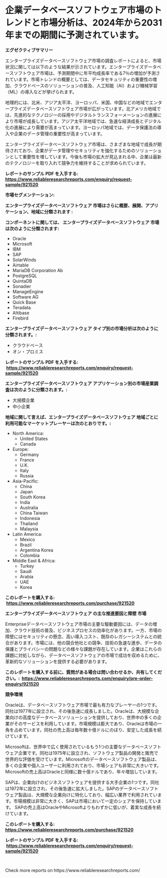 <p><h1>企業データベースソフトウェア市場のトレンドと市場分析は、2024年から2031年までの期間に予測されています。</h1></p><p><strong>エグゼクティブサマリー</strong></p>
<p><p>エンタープライズデータベースソフトウェア市場の調査レポートによると、市場状況に関しては以下のような結果が示されています。エンタープライズデータベースソフトウェア市場は、予測期間中に年平均成長率である7％の増加が予測されています。市場トレンドの概要としては、データセキュリティの重要性の増加、クラウドベースのソリューションの普及、人工知能（AI）および機械学習（ML）の導入などが挙げられます。</p><p>地理的には、北米、アジア太平洋、ヨーロッパ、米国、中国などの地域でエンタープライズデータベースソフトウェア市場が広がっています。北アメリカ地域では、先進的なテクノロジーの採用やデジタルトランスフォーメーションの進展により市場が成長しています。アジア太平洋地域では、急速な経済成長とデジタル化の進展により需要が高まっています。ヨーロッパ地域では、データ保護法の導入や企業のデータ管理の重要性が高まっています。</p><p>エンタープライズデータベースソフトウェア市場は、さまざまな地域で成長が期待されており、企業がデータ管理やセキュリティを強化するためのソリューションとして重要性を増しています。今後も市場の拡大が見込まれる中、企業は最新のテクノロジーを取り入れて競争力を維持することが求められています。</p></p>
<p><strong>レポートのサンプル PDF を入手する: <a href="https://www.reliableresearchreports.com/enquiry/request-sample/921520">https://www.reliableresearchreports.com/enquiry/request-sample/921520</a></strong></p>
<p><strong>市場セグメンテーション:</strong></p>
<p><strong> エンタープライズデータベースソフトウェア 市場はさらに概要、展開、アプリケーション、地域に分類されます :</strong></p>
<p><strong>コンポーネントに関しては、 エンタープライズデータベースソフトウェア 市場は次のように分類されます: &nbsp;</strong></p>
<p><ul><li>Oracle</li><li>Microsoft</li><li>IBM</li><li>SAP</li><li>SolarWinds</li><li>Airtable</li><li>MariaDB Corporation Ab</li><li>PostgreSQL</li><li>QuintaDB</li><li>Sonadier</li><li>ManageEngine</li><li>Software AG</li><li>Quick Base</li><li>Teradata</li><li>Altibase</li><li>Firebird</li></ul></p>
<p><strong> エンタープライズデータベースソフトウェア タイプ別の市場分析は次のように分類されます。:</strong></p>
<p><ul><li>クラウドベース</li><li>オン・プロミス</li></ul></p>
<p><strong>レポートのサンプル PDF を入手する: &nbsp;<a href="https://www.reliableresearchreports.com/enquiry/request-sample/921520">https://www.reliableresearchreports.com/enquiry/request-sample/921520</a></strong></p>
<p><strong> エンタープライズデータベースソフトウェア アプリケーション別の市場産業調査は次のように分類されます。:</strong></p>
<p><ul><li>大規模企業</li><li>中小企業</li></ul></p>
<p><strong>地域に関して言えば、エンタープライズデータベースソフトウェア 地域ごとに利用可能なマーケットプレーヤーは次のとおりです。:</strong></p>
<p><ul>
    <li>
        North America:
        <ul>
            <li>United States</li>
            <li>Canada</li>
        </ul>
    </li>
    <li>
        Europe:
        <ul>
            <li>Germany</li>
            <li>France</li>
            <li>U.K.</li>
            <li>Italy</li>
            <li>Russia</li>
        </ul>
    </li>
    <li>
        Asia-Pacific:
        <ul>
            <li>China</li>
            <li>Japan</li>
            <li>South Korea</li>
            <li>India</li>
            <li>Australia</li>
            <li>China Taiwan</li>
            <li>Indonesia</li>
            <li>Thailand</li>
            <li>Malaysia</li>
        </ul>
    </li>
    <li>
        Latin America:
        <ul>
            <li>Mexico</li>
            <li>Brazil</li>
            <li>Argentina Korea</li>
            <li>Colombia</li>
        </ul>
    </li>
    <li>
        Middle East & Africa:
        <ul>
            <li>Turkey</li>
            <li>Saudi</li>
            <li>Arabia</li>
            <li>UAE</li>
            <li>Korea</li>
        </ul>
    </li>
    </ul></p>
<p><strong>このレポートを購入する: &nbsp;<a href="https://www.reliableresearchreports.com/purchase/921520">https://www.reliableresearchreports.com/purchase/921520</a></strong></p>
<p><strong>エンタープライズデータベースソフトウェア の主な推進要因と障壁 市場</strong></p>
<p><p>Enterpriseデータベースソフトウェア市場の主要な駆動要因には、データの増加、クラウド技術の普及、ビジネスプロセスの効率化があります。一方、市場の障壁にはセキュリティの懸念、高い導入コスト、既存のレガシーシステムとの統合があります。市場には、他の競合他社との競争、技術の急速な進歩、データの保護とプライバシーの問題などの様々な課題が存在しています。企業はこれらの課題に対処しながら、データベースソフトウェアの市場で成功を収めるために、革新的なソリューションを提供する必要があります。</p></p>
<p><strong>このレポートを購入する前に、質問がある場合は問い合わせるか、共有してください。:&nbsp; <a href="https://www.reliableresearchreports.com/enquiry/pre-order-enquiry/921520">https://www.reliableresearchreports.com/enquiry/pre-order-enquiry/921520</a></strong></p>
<p><strong>競争環境</strong></p>
<p><p>Oracleは、データベースソフトウェア市場で最も有力なプレーヤーの1つです。同社は1977年に設立され、その後急速に成長しました。Oracleは、大規模な企業向けの高度なデータベースソリューションを提供しており、世界中の多くの企業がそのサービスを利用しています。市場規模は膨大であり、Oracleは市場の一角を占めています。同社の売上高は毎年数十億ドルにのぼり、安定した成長を続けています。</p><p>Microsoftは、世界中で広く使用されているもう1つの主要なデータベースソフトウェア企業です。同社は1975年に設立され、ソフトウェア製品の開発と販売で世界的な評価を受けています。Microsoftのデータベースソフトウェア製品は、多くの企業や個人ユーザーに利用されており、市場シェアも非常に大きいです。Microsoftの売上高はOracleと同様に数十億ドルであり、年々増加しています。</p><p>SAPは、企業向けのビジネスソフトウェアを提供する大手企業の1つです。同社は1972年に設立され、その後急速に拡大しました。SAPのデータベースソフトウェア製品は、大規模な企業向けに特化しており、幅広い業界で利用されています。市場規模は非常に大きく、SAPは市場において一定のシェアを保持しています。 SAPの売上高はOracleやMicrosoftよりもわずかに低いが、着実な成長を続けています。</p></p>
<p><strong>このレポートを購入する: &nbsp; <a href="https://www.reliableresearchreports.com/purchase/921520">https://www.reliableresearchreports.com/purchase/921520</a></strong></p>
<p><strong>レポートのサンプル PDF を入手する: &nbsp;<a href="https://www.reliableresearchreports.com/enquiry/request-sample/921520">https://www.reliableresearchreports.com/enquiry/request-sample/921520</a></strong><strong></strong></p>
<p>&nbsp;</p>
<p>Check more reports on https://www.reliableresearchreports.com/</p>